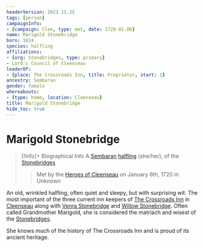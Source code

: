 ```yaml
---
headerVersion: 2023.11.25
tags: [person]
campaignInfo:
- {campaign: Clee, type: met, date: 1720-01-06}
name: Marigold Stonebridge
born: 1624
species: halfling
affiliations:
- {org: Stonebridges, type: primary}
- Lord's Council of Cleenseau
leaderOf:
- {place: The Crossroads Inn, title: Proprietor, start: 1}
ancestry: Sembaran
gender: female
whereabouts:
- {type: home, location: Cleenseau}
title: Marigold Stonebridge
hide_toc: true
---
```

# Marigold Stonebridge
>[!info]+ Biographical Info
> A [Sembaran](<../../gazetteer/greater-sembara/sembara/sembara.md>) [halfling](<../../species/children-of-the-embodied-gods/halflings/halflings.md>) (she/her), of the [Stonebridges](<../../groups/halfling-families/stonebridges.md>)
> 
> 
>> 
>>  Met by the [Heroes of Cleenseau](<../pcs/cleenseau/heroes-of-cleenseau.md>) on January 6th, 1720 in Unknown 

An old, wrinkled halfling, often quiet and sleepy, but with surprising wit. The most important of the three current inn keepers of [The Crossroads Inn](<../../gazetteer/greater-sembara/sembara/barony-of-aveil/cleenseau-region/cleenseau/the-crossroads-inn.md>) in [Cleenseau](<../../gazetteer/greater-sembara/sembara/barony-of-aveil/cleenseau-region/cleenseau/cleenseau.md>) along with [Venra Stonebridge](<./venra-stonebridge.md>) and [Willow Stonebridge](<./willow-stonebridge.md>). Often called Grandmother Marigold, she is considered the matriach and wisest of the [Stonebridges](<../../groups/halfling-families/stonebridges.md>). 

She knows much of the history of The Crossroads Inn and is proud of its ancient heritage. 